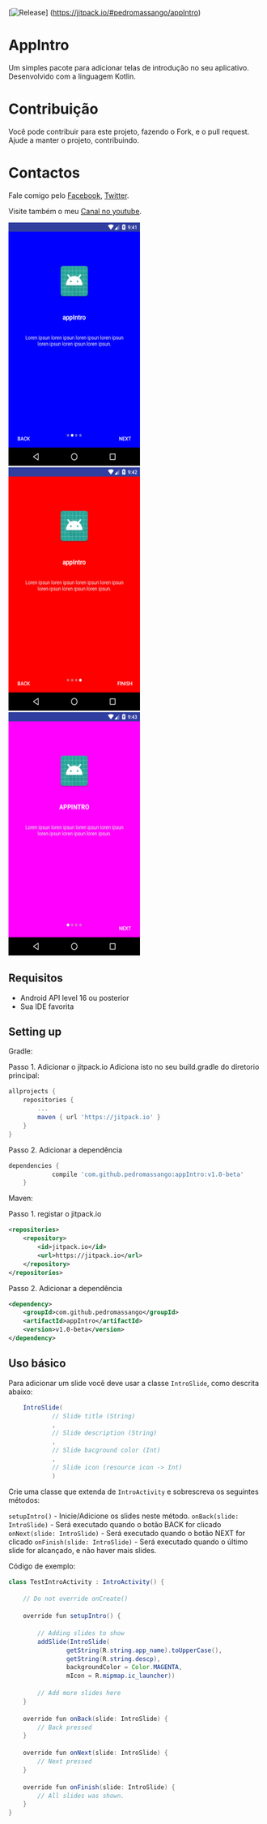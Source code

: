 
[![Release](https://jitpack.io/v/pedromassango/appIntro.svg)]
(https://jitpack.io/#pedromassango/appIntro)

# AppIntro
Um simples pacote para adicionar telas de introdução no seu aplicativo. Desenvolvido com a linguagem Kotlin.

# Contribuição
Você pode contribuir para este projeto, fazendo o Fork, e o pull request. Ajude a manter o projeto, contribuindo.

# Contactos
Fale comigo pelo <a href="https://www.facebook.com/pedromassango.m">Facebook</a>, <a href="https://twitter.com/pedro_massango3">Twitter</a>.

Visite também o meu <a href="https://www.youtube.com/channel/UCBiJzXGvkuT9aG2Yq8BYYnQ">Canal no youtube</a>.

<img src="/screenshots/device-2018-02-01-154210.png" width="260" height="480"> <img src="/screenshots/device-2018-02-01-154304.png" width="260" height="480"> <img src="/screenshots/device-2018-02-01-154329.png" width="260" height="480">

## Requisitos
- Android API level 16 ou posterior
- Sua IDE favorita

## Setting up

Gradle:

Passo 1. Adicionar o jitpack.io
Adiciona isto no seu build.gradle do diretorio principal:
```groovy
allprojects {
	repositories {
		...
		maven { url 'https://jitpack.io' }
	}
}
```

Passo 2. Adicionar a dependência
```groovy
dependencies {
	        compile 'com.github.pedromassango:appIntro:v1.0-beta'
	}
```


Maven:

Passo 1. registar o jitpack.io
```xml
<repositories>
	<repository>
	    <id>jitpack.io</id>
	    <url>https://jitpack.io</url>
	</repository>
</repositories>
```

Passo 2. Adicionar a dependência

```xml
<dependency>
    <groupId>com.github.pedromassango</groupId>
    <artifactId>appIntro</artifactId>
    <version>v1.0-beta</version>
</dependency>
```

## Uso básico

Para adicionar um slide você deve usar a classe `IntroSlide`, como descrita abaixo:
```java
    IntroSlide(
            // Slide title (String)
            ,
            // Slide description (String)
            ,
            // Slide bacground color (Int)
            ,
            // Slide icon (resource icon -> Int)
            )
```


Crie uma classe que extenda de `IntroActivity` e sobrescreva os seguintes métodos:

`setupIntro()` - Inicie/Adicione os slides neste método.
`onBack(slide: IntroSlide)` - Será executado quando o botão BACK for clicado
`onNext(slide: IntroSlide)` - Será executado quando o botão NEXT for clicado
`onFinish(slide: IntroSlide)` - Será executado quando o último slide for alcançado, e não haver mais slides.

Código de exemplo:
```java
class TestIntroActivity : IntroActivity() {

    // Do not override onCreate()

    override fun setupIntro() {

        // Adding slides to show
        addSlide(IntroSlide(
                getString(R.string.app_name).toUpperCase(),
                getString(R.string.descp),
                backgroundColor = Color.MAGENTA,
                mIcon = R.mipmap.ic_launcher))

        // Add more slides here
    }

    override fun onBack(slide: IntroSlide) {
        // Back pressed
    }

    override fun onNext(slide: IntroSlide) {
        // Next pressed
    }

    override fun onFinish(slide: IntroSlide) {
        // All slides was shown.
    }
}
```